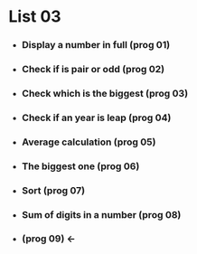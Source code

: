 # List 03

- ### Display a number in full (prog 01)
- ### Check if is pair or odd (prog 02)
- ### Check which is the biggest (prog 03)
- ### Check if an year is leap (prog 04)
- ### Average calculation (prog 05)
- ### The biggest one (prog 06)
- ### Sort (prog 07)
- ### Sum of digits in a number (prog 08)
- ### (prog 09) <-